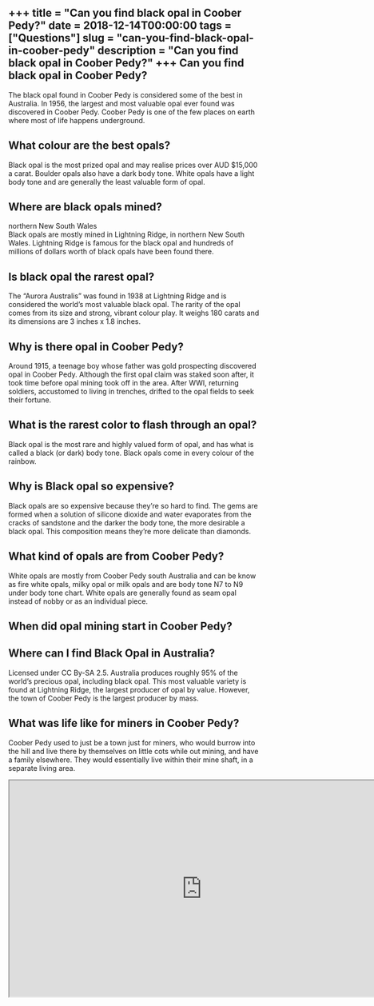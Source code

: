 +++
title = "Can you find black opal in Coober Pedy?"
date = 2018-12-14T00:00:00
tags = ["Questions"]
slug = "can-you-find-black-opal-in-coober-pedy"
description = "Can you find black opal in Coober Pedy?"
+++
Can you find black opal in Coober Pedy?
---------------------------------------

The black opal found in Coober Pedy is considered some of the best in Australia. In 1956, the largest and most valuable opal ever found was discovered in Coober Pedy. Coober Pedy is one of the few places on earth where most of life happens underground.

What colour are the best opals?
-------------------------------

Black opal is the most prized opal and may realise prices over AUD $15,000 a carat. Boulder opals also have a dark body tone. White opals have a light body tone and are generally the least valuable form of opal.

Where are black opals mined?
----------------------------

northern New South Wales  
Black opals are mostly mined in Lightning Ridge, in northern New South Wales. Lightning Ridge is famous for the black opal and hundreds of millions of dollars worth of black opals have been found there.

Is black opal the rarest opal?
------------------------------

The “Aurora Australis” was found in 1938 at Lightning Ridge and is considered the world’s most valuable black opal. The rarity of the opal comes from its size and strong, vibrant colour play. It weighs 180 carats and its dimensions are 3 inches x 1.8 inches.

Why is there opal in Coober Pedy?
---------------------------------

Around 1915, a teenage boy whose father was gold prospecting discovered opal in Coober Pedy. Although the first opal claim was staked soon after, it took time before opal mining took off in the area. After WWI, returning soldiers, accustomed to living in trenches, drifted to the opal fields to seek their fortune.

What is the rarest color to flash through an opal?
--------------------------------------------------

Black opal is the most rare and highly valued form of opal, and has what is called a black (or dark) body tone. Black opals come in every colour of the rainbow.

Why is Black opal so expensive?
-------------------------------

Black opals are so expensive because they’re so hard to find. The gems are formed when a solution of silicone dioxide and water evaporates from the cracks of sandstone and the darker the body tone, the more desirable a black opal. This composition means they’re more delicate than diamonds.

What kind of opals are from Coober Pedy?
----------------------------------------

White opals are mostly from Coober Pedy south Australia and can be know as fire white opals, milky opal or milk opals and are body tone N7 to N9 under body tone chart. White opals are generally found as seam opal instead of nobby or as an individual piece.

When did opal mining start in Coober Pedy?
------------------------------------------

Where can I find Black Opal in Australia?
-----------------------------------------

Licensed under CC By-SA 2.5. Australia produces roughly 95% of the world’s precious opal, including black opal. This most valuable variety is found at Lightning Ridge, the largest producer of opal by value. However, the town of Coober Pedy is the largest producer by mass.

What was life like for miners in Coober Pedy?
---------------------------------------------

Coober Pedy used to just be a town just for miners, who would burrow into the hill and live there by themselves on little cots while out mining, and have a family elsewhere. They would essentially live within their mine shaft, in a separate living area.

<iframe allow="accelerometer; autoplay; clipboard-write; encrypted-media; gyroscope; picture-in-picture" allowfullscreen="" class="__youtube_prefs__  epyt-is-override  no-lazyload" data-no-lazy="1" data-origheight="433" data-origwidth="770" data-skipgform_ajax_framebjll="" height="433" id="_ytid_18793" loading="lazy" src="https://www.youtube.com/embed/LOHzHtsr7gQ?enablejsapi=1&autoplay=0&cc_load_policy=0&cc_lang_pref=&iv_load_policy=1&loop=0&modestbranding=0&rel=1&fs=1&playsinline=0&autohide=2&theme=dark&color=red&controls=1&" title="YouTube player" width="770"></iframe>